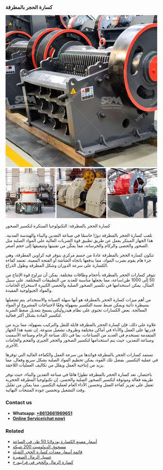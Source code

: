 <h3>كسارة الحجر بالمطرقة</h3><img src='1701852742.jpg' alt=''><p>كسارة الحجر بالمطرقة: التكنولوجيا المبتكرة لتكسير الصخور</p><p>تلعب كسارة الحجر بالمطرقة دورًا حاسمًا في صناعة التعدين والبناء والهندسة المدنية. هذا الجهاز المبتكر يعمل عن طريق تطبيق قوة الضربات العالية على المواد الصلبة مثل الصخور والحصى والركام والخرسانة، مما يمكّن من تفتيتها وتتبعيقها إلى حجم أصغر.</p><p>تتكون كسارة الحجر بالمطرقة عادةً من جسم مركزي يتوفر فيه كراوين المطرقة، وهي جزء هام يقوم بضرب المواد، مما يدفعها باتجاه الشاشة أو الفتحة المعينة. تعتمد كفاءة الكسارة على سرعة الدوران وشكل المطرقة وطول الذراع. </p><p>تتوفر كسارات الحجر بالمطرقة بأحجام وطاقات مختلفة. يمكن أن تتراوح قوة الإنتاج من 50 إلى 1000 طن/ساعة، مما يجعلها مناسبة للعديد من التطبيقات المختلفة. على سبيل المثال، يمكن استخدامها في تكسير الصخور الصلبة والحصى الكبيرة لاستخراج الخامات والمواد الجيولوجية المفيدة.</p><p>من أهم ميزات كسارة الحجر بالمطرقة هو أنها سهلة الصيانة والاستخدام. يتم تشغيلها بسيطرة ذاتية ويمكن ضبط نسبة التكسير بسهولة وفقًا لاحتياجات المشروع أو المواد المعالجة. بعض الكسارات تحتوي على نظام هيدروليكي يسمح بتعديل ضغط الضربة لتكسير المادة بشكل أكثر فعالية.</p><p>علاوة على ذلك، فإن كسارة الحجر بالمطرقة قابلة للنقل والتركيب بسهولة، مما يزيد من قدرتها على العمل والأداء في أماكن مختلفة وظروف تشغيل متنوعة. إن تقنية هذا الجهاز المتقدمة تستخدم في العديد من الصناعات، بما في ذلك صناعة الرخام وصناعة الأسمنت وصناعة التعدين، حيث يتم استخدامها لتكسير الصخور والحجر الجيري والفحم والخامات الأخرى.</p><p>تستمد كسارات الحجر بالمطرقة فوائدها من سرعة العمل والكفاءة العالية التي توفرها في عملية التكسير. بفضل تلك القوة، يمكن تحطيم المواد الصلبة بشكل سريع وفعال، مما يزيد من إنتاجية العمل ويقلل من تكاليف العمليات اللاحقة.</p><p>باختصار، تعد كسارة الحجر بالمطرقة تطورًا هامًا في صناعة التعدين والبناء، حيث توفر طريقة فعالة وموثوقة لتكسير الصخور الصلبة والحصى. إن تكنولوجيا المطرقة الحجرية تعمل على تعزيز كفاءة العمل وتحسين الأداء العام لعملية التكسير، مما يمكن من تقليل وقت التشغيل وتحسين جودة المنتجات النهائية.</p><h3>Contact us</h3><ul><li><strong>Whatsapp:&nbsp;<a href="https://wa.me/8613661969651">+8613661969651</a></strong></li><li><a href="https://swt.shibang-china.com/?git&amp;zhl&amp;كسارة الحجر بالمطرقة"><strong>Online Service(chat now)</strong></a></li></ul><h3>Related</h3><ul><li><a href='أسعار مصنع الكسارة بوزولانا 50 طن في الساعة.md'>أسعار مصنع الكسارة بوزولانا 50 طن في الساعة</a></li><li><a href='مسحوق الدولوميت 200 شبكة.md'>مسحوق الدولوميت 200 شبكة</a></li><li><a href='قائمة أسعار معدات كسارة الحجر الثقيلة.md'>قائمة أسعار معدات كسارة الحجر الثقيلة</a></li><li><a href='غسيل الرمال الصغيرة.md'>غسيل الرمال الصغيرة</a></li><li><a href='كسارة الرمال والحجر في فرايبورج.md'>كسارة الرمال والحجر في فرايبورج</a></li></ul>
